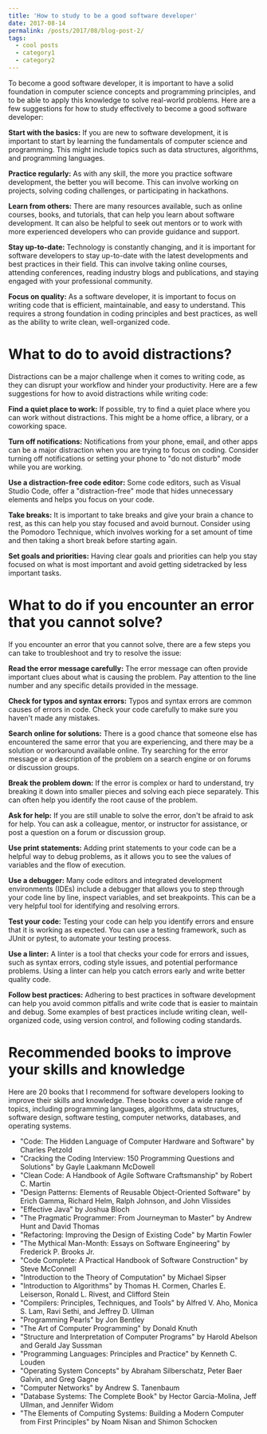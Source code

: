 ```yaml
---
title: 'How to study to be a good software developer'
date: 2017-08-14
permalink: /posts/2017/08/blog-post-2/
tags:
  - cool posts
  - category1
  - category2
---
```



To become a good software developer, it is important to have a solid foundation in computer science concepts and programming principles, and to be able to apply this knowledge to solve real-world problems. Here are a few suggestions for how to study effectively to become a good software developer:

<b>Start with the basics:</b> If you are new to software development, it is important to start by learning the fundamentals of computer science and programming. This might include topics such as data structures, algorithms, and programming languages.

<b>Practice regularly:</b> As with any skill, the more you practice software development, the better you will become. This can involve working on projects, solving coding challenges, or participating in hackathons.

<b>Learn from others:</b> There are many resources available, such as online courses, books, and tutorials, that can help you learn about software development. It can also be helpful to seek out mentors or to work with more experienced developers who can provide guidance and support.

<b>Stay up-to-date:</b> Technology is constantly changing, and it is important for software developers to stay up-to-date with the latest developments and best practices in their field. This can involve taking online courses, attending conferences, reading industry blogs and publications, and staying engaged with your professional community.

<b>Focus on quality:</b> As a software developer, it is important to focus on writing code that is efficient, maintainable, and easy to understand. This requires a strong foundation in coding principles and best practices, as well as the ability to write clean, well-organized code.

What to do to avoid distractions?
======

Distractions can be a major challenge when it comes to writing code, as they can disrupt your workflow and hinder your productivity. Here are a few suggestions for how to avoid distractions while writing code:

<b>Find a quiet place to work:</b> If possible, try to find a quiet place where you can work without distractions. This might be a home office, a library, or a coworking space.

<b>Turn off notifications:</b> Notifications from your phone, email, and other apps can be a major distraction when you are trying to focus on coding. Consider turning off notifications or setting your phone to "do not disturb" mode while you are working.

<b>Use a distraction-free code editor:</b> Some code editors, such as Visual Studio Code, offer a "distraction-free" mode that hides unnecessary elements and helps you focus on your code.

<b>Take breaks:</b> It is important to take breaks and give your brain a chance to rest, as this can help you stay focused and avoid burnout. Consider using the Pomodoro Technique, which involves working for a set amount of time and then taking a short break before starting again.

<b>Set goals and priorities:</b> Having clear goals and priorities can help you stay focused on what is most important and avoid getting sidetracked by less important tasks.

What to do if you encounter an error that you cannot solve?
======

If you encounter an error that you cannot solve, there are a few steps you can take to troubleshoot and try to resolve the issue:

<b>Read the error message carefully:</b> The error message can often provide important clues about what is causing the problem. Pay attention to the line number and any specific details provided in the message.

<b>Check for typos and syntax errors:</b> Typos and syntax errors are common causes of errors in code. Check your code carefully to make sure you haven't made any mistakes.

<b>Search online for solutions:</b> There is a good chance that someone else has encountered the same error that you are experiencing, and there may be a solution or workaround available online. Try searching for the error message or a description of the problem on a search engine or on forums or discussion groups.

<b>Break the problem down:</b> If the error is complex or hard to understand, try breaking it down into smaller pieces and solving each piece separately. This can often help you identify the root cause of the problem.

<b>Ask for help:</b> If you are still unable to solve the error, don't be afraid to ask for help. You can ask a colleague, mentor, or instructor for assistance, or post a question on a forum or discussion group.

<b>Use print statements:</b> Adding print statements to your code can be a helpful way to debug problems, as it allows you to see the values of variables and the flow of execution.

<b>Use a debugger:</b> Many code editors and integrated development environments (IDEs) include a debugger that allows you to step through your code line by line, inspect variables, and set breakpoints. This can be a very helpful tool for identifying and resolving errors.

<b>Test your code:</b> Testing your code can help you identify errors and ensure that it is working as expected. You can use a testing framework, such as JUnit or pytest, to automate your testing process.

<b>Use a linter:</b> A linter is a tool that checks your code for errors and issues, such as syntax errors, coding style issues, and potential performance problems. Using a linter can help you catch errors early and write better quality code.

<b>Follow best practices:</b> Adhering to best practices in software development can help you avoid common pitfalls and write code that is easier to maintain and debug. Some examples of best practices include writing clean, well-organized code, using version control, and following coding standards.

Recommended books to improve your skills and knowledge
======

Here are 20 books that I recommend for software developers looking to improve their skills and knowledge. These books cover a wide range of topics, including programming languages, algorithms, data structures, software design, software testing, computer networks, databases, and operating systems. 
<ul>
<li>"Code: The Hidden Language of Computer Hardware and Software" by Charles Petzold</li>
<li>"Cracking the Coding Interview: 150 Programming Questions and Solutions" by Gayle Laakmann McDowell</li>
<li>"Clean Code: A Handbook of Agile Software Craftsmanship" by Robert C. Martin</li>
<li>"Design Patterns: Elements of Reusable Object-Oriented Software" by Erich Gamma, Richard Helm, Ralph Johnson, and John Vlissides</li>
<li>"Effective Java" by Joshua Bloch</li>
<li>"The Pragmatic Programmer: From Journeyman to Master" by Andrew Hunt and David Thomas</li>
<li>"Refactoring: Improving the Design of Existing Code" by Martin Fowler</li>
<li>"The Mythical Man-Month: Essays on Software Engineering" by Frederick P. Brooks Jr.</li>
<li>"Code Complete: A Practical Handbook of Software Construction" by Steve McConnell</li>
<li>"Introduction to the Theory of Computation" by Michael Sipser</li>
<li>"Introduction to Algorithms" by Thomas H. Cormen, Charles E. Leiserson, Ronald L. Rivest, and Clifford Stein</li>
<li>"Compilers: Principles, Techniques, and Tools" by Alfred V. Aho, Monica S. Lam, Ravi Sethi, and Jeffrey D. Ullman</li>
<li>"Programming Pearls" by Jon Bentley</li>
<li>"The Art of Computer Programming" by Donald Knuth</li>
<li>"Structure and Interpretation of Computer Programs" by Harold Abelson and Gerald Jay Sussman</li>
<li>"Programming Languages: Principles and Practice" by Kenneth C. Louden</li>
<li>"Operating System Concepts" by Abraham Silberschatz, Peter Baer Galvin, and Greg Gagne</li>
<li>"Computer Networks" by Andrew S. Tanenbaum</li>
<li>"Database Systems: The Complete Book" by Hector Garcia-Molina, Jeff Ullman, and Jennifer Widom</li>
<li>"The Elements of Computing Systems: Building a Modern Computer from First Principles" by Noam Nisan and Shimon Schocken</li>
</ul>
